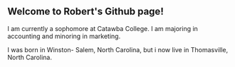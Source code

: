 ## Welcome to Robert's Github page!

I am currently a sophomore at Catawba College. I am majoring in accounting and minoring in marketing.

I was born in Winston- Salem, North Carolina, but i now live in Thomasville, North Carolina.
